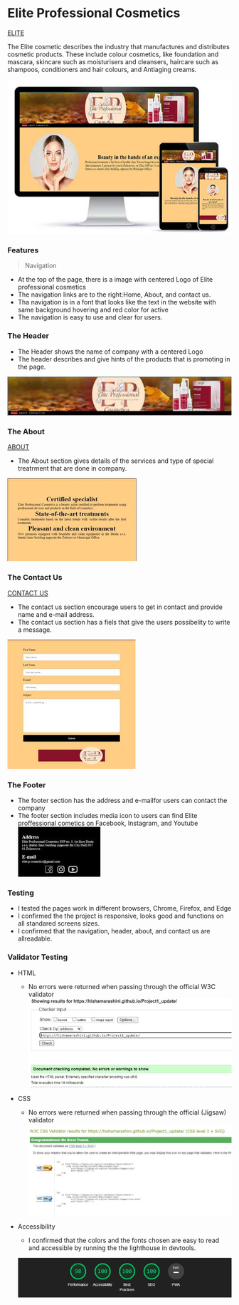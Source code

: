 # Elite Professional Cosmetics 

[ELITE](https://hishamarashini.github.io/Project1_update/)

The Elite cosmetic describes the industry that manufactures and distributes cosmetic products. These include colour cosmetics, like foundation and mascara, skincare such as moisturisers and cleansers, haircare such as shampoos, conditioners and hair colours, and Antiaging creams. 

![Display](READ_ME_images/Display_for_responsive.jpg)

### Features
>Navigation
- At the top of the page, there is a image with centered Logo of Elite professional cosmetics
- The navigation links are to the right:Home, About, and contact us.
- Tha navigation is in a font that looks like the text in the website with same background hovering and red color for active
- The navigation is easy to use and clear for users.
### The Header
- The Header shows the name of company with a centered Logo
- The header describes and give hints of the products that is promoting in the page.

![Header_img](READ_ME_images/Header.jpg)


### The About 
[ABOUT](https://hishamarashini.github.io/Project1_update/about.html)


 - The About section gives details of the services and type of special treatrment that are done in company.

![About](READ_ME_images/About.jpg)


### The Contact Us
[CONTACT US](https://hishamarashini.github.io/Project1_update/contactus.html)
- The contact us section encourage users to get in contact and provide name and e-mail address.
- The contact us section has a fiels that give the users possibelity to write a message.

![Contact US](READ_ME_images/Contact_us.jpg)

### The Footer
- The footer section has the address and e-mailfor users can contact the company
- The footer section includes media icon to users can find Elite proffessional cometics on Facebook, Instagram, and Youtube
![Footer](READ_ME_images/Footer.jpg)

### Testing
- I tested the pages work in different browsers, Chrome, Firefox, and Edge
- I confirmed the the project is responsive, looks good and functions on all standared screens sizes.
- I confirmed that the navigation, header, about, and contact us are allreadable.

### Validator Testing
- HTML 
    - No errors were returned when passing through the official W3C validator
    ![W3V](READ_ME_images/W3Vcheck.JPG)
- CSS
    - No errors were returned when passing through the official (Jigsaw) validator
    ![Jig](READ_ME_images/Jigsaw_validator.JPG)
- Accessibility
    - I confirmed that the colors and the fonts chosen are easy to read and accessible by running the the lighthouse in devtools.


    ![Accessibilty](READ_ME_images/light_house.JPG)



